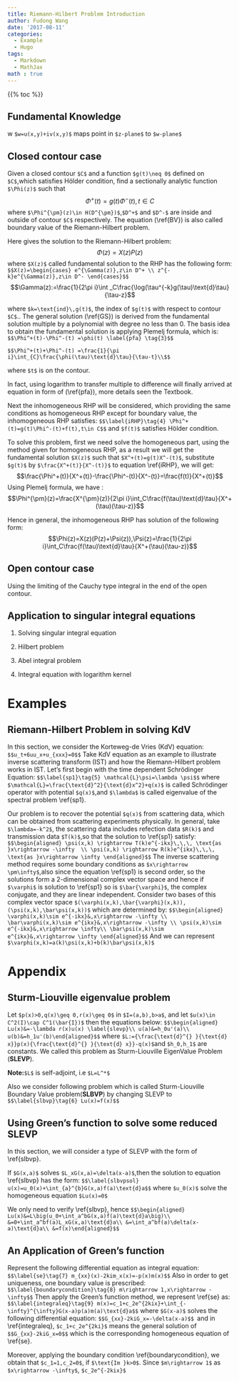 ```yaml
---
title: Riemann-Hilbert Problem Introduction
author: Fudong Wang
date: '2017-08-11'
categories:
  - Example
  - Hugo
tags:
  - Markdown
  - MathJax
math : true
---
```




{{% toc %}}

## Fundamental Knowledge
w
`$w=u(x,y)+iv(x,y)$` maps point in `$z-plane$` to `$w-plane$`

## Closed contour case

Given a closed contour `$C$` and a function `$g(t)\neq 0$` defined on
`$C$`,which satisfies Hölder condition, find a sectionally analytic
function `$\Phi(z)$` such that
$$
\label{BV}\tag{1}
\Phi^+(t)=g(t)\Phi^-(t),t\in C
$$
where
`$\Phi^{\pm}(z)\in H(D^{\pm})$`,`$D^+$` and `$D^-$` are inside and outside of
contour `$C$` respectively. The equation (\ref{BV}) is also called boundary
value of the Riemann-Hilbert problem.

Here gives the solution to the Riemann-Hilbert problem:
$$\label{GS}\tag{2}
\Phi(z)=X(z)P(z)$$
where `$X(z)$` called fundamental solution to the RHP
has the following form:
`$$X(z)=\begin{cases}
e^{\Gamma(z)},z\in D^+ \\
z^{-k}e^{\Gamma(z)},z\in D^-
\end{cases}$$`
$$\Gamma(z):=\frac{1}{2\pi i}\int _C\frac{\log(\tau^{-k}g(\tau)\text{d}\tau}{\tau-z}$$

where `$k=\text{ind}\,g(t)$`, the index of `$g(t)$` with respect to contour
`$C$`.. The general solution (\ref{GS}) is derived from the fundamental
solution multiple by a polynomial with degree no less than 0. The basis
idea to obtain the fundamental solution is applying Plemelj formula,
which is:
`$$\Phi^+(t)-\Phi^-(t) =\phi(t) \label{pfa} \tag{3}$$`

`$$\Phi^+(t)+\Phi^-(t) =\frac{1}{\pi i}\int_{C}\frac{\phi(\tau)\text{d}\tau}{\tau-t}\\$$`

where `$t$` is on the contour.

In fact, using logarithm to transfer multiple to difference will finally
arrived at equation in form of (\ref{pfa}), more details seen the Textbook.

Next the inhomogeneous RHP will be considered, which providing the same
conditions as homogeneous RHP except for boundary value, the
inhomogeneous RHP satisfies: `$$\label{iRHP}\tag{4}
\Phi^+(t)=g(t)\Phi^-(t)+f(t),t\in C$$` and `$f(t)$` satisfies Hölder
condition.

To solve this problem, first we need solve the homogeneous part, using
the method given for homogeneous RHP, as a result we will get the
fundamental solution `$X(z)$` such that `$X^+(t)=g(t)X^-(t)$`, substitute
`$g(t)$` by `$\frac{X^+(t)}{X^-(t)}$` to equation \ref{iRHP}, we will get:
$$\frac{\Phi^+(t)}{X^+(t)}-\frac{\Phi^-(t)}{X^-(t)}=\frac{f(t)}{X^+(t)}$$
Using Plemelj formula, we have :
$$\Phi^{\pm}(z)=\frac{X^{\pm}(z)}{2\pi i}\int_C\frac{f(\tau)\text{d}\tau}{X^+(\tau)(\tau-z)}$$

Hence in general, the inhomogeneous RHP has solution of the following
form:
$$\Phi(z)=X(z)(P(z)+\Psi(z)),\Psi(z)=\frac{1}{2\pi i}\int_C\frac{f(\tau)\text{d}\tau}{X^+(\tau)(\tau-z)}$$

Open contour case
-----------------

Using the limiting of the Cauchy type integral in the end of the open
contour.

Application to singular integral equations
------------------------------------------

1.  Solving singular integral equation

2.  Hilbert problem

3.  Abel integral problem

4.  Integral equation with logarithm kernel

Examples
========

Riemann-Hilbert Problem in solving KdV
---------------------------------------

In this section, we consider the Korteweg-de Vries (KdV) equation:
`$$u_t+6uu_x+u_{xxx}=0$$` Take KdV equation as an example to illustrate
inverse scattering transform (IST) and how the Riemann-Hilbert problem
works in IST. Let’s first begin with the time dependent Schrödinger
Equation: `$$\label{sp1}\tag{5}
\mathcal{L}\psi=\lambda \psi$$` where
`$\mathcal{L}=\frac{\text{d}^2}{\text{d}x^2}+q(x)$` is called Schrödinger
operator with potential `$q(x)$`,and `$\lambda$` is called eigenvalue of the
spectral problem \ref{sp1}.

Our problem is to recover the potential `$q(x)$` from scattering data,
which can be obtained from scattering experiments physically. In
general, take `$\lambda=-k^2$`, the scattering data includes refection
data `$R(k)$` and transmission data `$T(k)$`,so that the solution to \ref{sp1}
satisfy: `$$\begin{aligned}
\psi(x,k) \rightarrow T(k)e^{-ikx}\,\,\, \text{as }x\rightarrow -\infty  \\
\psi(x,k) \rightarrow R(k)e^{ikx}\,\,\, \text{as }x\rightarrow \infty
\end{aligned}$$`
 The inverse scattering method requires some boundary
conditions as `$x\rightarrow \pm\infty$`,also since the equation \ref{sp1}
is second order, so the solutions form a 2-dimensional complex vector
space and hence if `$\varphi$` is solution to \ref{sp1} so is
`$\bar{\varphi}$`, the complex conjugate, and they are linear independent.
Consider two bases of this complex vector space
`$(\varphi(x,k),\bar{\varphi}(x,k)),(\psi(x,k),\bar\psi(x,k))$` which are
determined by: `$$\begin{aligned}
\varphi(x,k)\sim e^{-ikx}&,x\rightarrow -\infty \\
\bar\varphi(x,k)\sim e^{ikx}&,x\rightarrow -\infty \\
\psi(x,k)\sim e^{-ikx}&,x\rightarrow \infty\\
\bar\psi(x,k)\sim e^{ikx}&,x\rightarrow \infty
\end{aligned}$$` And we can represent
`$\varphi(x,k)=a(k)\psi(x,k)+b(k)\bar\psi(x,k)$`

Appendix
========

Sturm-Liouville eigenvalue problem
----------------------------------

Let `$p(x)>0,q(x)\geq 0,r(x)\geq 0$` in `$I=(a,b),b>a$`, and let
`$u(x)\in C^2(I)\cap C^1(\bar{I})$` then the equations below:
`$$\begin{aligned}
Lu(x)&=-\lambda r(x)u(x) \label{slevp}\\
u(a)&=h_0u'(a)\\
u(b)&=h_1u'(b)\end{aligned}$$` where
`$L:={\frac{\text{d}^{} }{\text{d} x}}p(x){\frac{\text{d}^{} }{\text{d} x}}-q(x)$`and `$h_0,h_1$` are constants. We called this problem as Sturm-Liouville
EigenValue Problem (**SLEVP**).

**Note:**`$L$` is self-adjoint, i.e `$L=L^*$`

Also we consider following problem which is called Sturm-Liouville
Boundary Value problem(**SLBVP**) by changing SLEVP to
`$$\label{slbvp}\tag{6}
Lu(x)=f(x)$$`

Using Green’s function to solve some reduced SLEVP
--------------------------------------------------

In this section, we will consider a type of SLEVP with the form of
\ref{slbvp}.

If `$G(x,a)$` solves `$L_xG(x,a)=\delta(x-a)$`,then the solution to equation
\ref{slbvp} has the form: `$$\label{slbvpsol}
u(x)=u_0(x)+\int_{a}^{b}G(x,a)f(a)\text{d}a$$` where `$u_0(x)$` solve the
homogeneous equation `$Lu(x)=0$`

We only need to verify \ref{slbvp}, hence `$$\begin{aligned}
Lu(x)&=L\big(u_0+\int_a^bG(x,a)f(a)\text{d}a\big)\\
&=0+\int_a^bf(a)L_xG(x,a)\text{d}a\\
&=\int_a^bf(a)\delta(x-a)\text{d}a\\
&=f(x)\end{aligned}$$`

An Application of Green’s function
----------------------------------

Represent the following differential equation as integral equation:
`$$\label{se}\tag{7}
m_{xx}(x)-2kim_x(x)=-p(x)m(x)$$` Also in order to get uniqueness, one
boundary value is prescribed: `$$\label{boundarycondition}\tag{8}
m\rightarrow 1,x\rightarrow -\infty$$` Then apply the Green’s function
method, we represent \ref{se} as: `$$\label{integraleq}\tag{9}
m(x)=c_1+c_2e^{2kix}+\int_{-\infty}^{\infty}G(x-a)p(a)m(a)\text{d}a$$`
where `$G(x-a)$` solves the following differential equation:
`$$G_{xx}-2kiG_x=-\delta(x-a)$$ `and in \ref{integraleq}, `$c_1+c_2e^{2ki}$`
means the general solution of `$$G_{xx}-2kiG_x=0$$` which is the
corresponding homogeneous equation of \ref{se}.

Moreover, applying the boundary condition \ref{boundarycondition}, we
obtain that `$c_1=1,c_2=0$`, if `$\text{Im }k>0$`. Since `$m\rightarrow 1$` as
`$x\rightarrow -\infty$`, `$c_2e^{-2kix}$`
